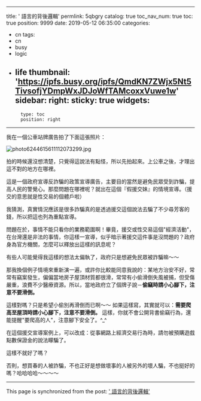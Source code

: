 
---
title: ' 語言的背後邏輯'
permlink: 5qbgry
catalog: true
toc_nav_num: true
toc: true
position: 9999
date: 2019-05-12 06:35:00
categories:
- cn
tags:
- cn
- busy
- logic
- life
thumbnail: 'https://ipfs.busy.org/ipfs/QmdKN7ZWjx5Nt5TivsofjYDmpWxJDJoWfTAMcoxxVuwe1w'
sidebar:
    right:
        sticky: true
widgets:
    -
        type: toc
        position: right
---


我在一個公車站牌廣告拍了下面這張照片：

![photo6244615611112073299.jpg](https://ipfs.busy.org/ipfs/QmdKN7ZWjx5Nt5TivsofjYDmpWxJDJoWfTAMcoxxVuwe1w)

拍的時候還沒想清楚，只覺得這說法有點怪，所以先拍起來。上公車之後，才理出這不對的地方在哪裡。

這是一個政府宣導反詐騙的政策宣導廣告，主要目的當然是避免民眾受到詐騙，提高人民的警覺心。那麼問題在哪裡呢？就出在這個『假援交妹』的情境宣導。（援交的意思就是性交易的個體戶啦）

我猜測，真實情況應該是很多詐騙真的是透過援交這個說法去騙了不少尋芳客的錢，所以把這也列為重點宣導。

問題在於，事情不能只看你的業務範圍啊！畢竟，援交或性交易這個"經濟活動"，在台灣還是非法的事情，你這樣一宣導，似乎暗示著援交這件事是沒問題的？政府身為官方機關，怎麼可以釋放出這樣的訊息呢？

有些人可能覺得我這樣的想法太偏執了，政府只是想避免民眾被詐騙嘛～～  

那我換個例子情境來重新演一遍，或許你比較能同意我說的：某地方治安不好，常常有竊案發生，偏偏當地房子屋頂材質都很滑，常常有小偷滑倒失風被捕，但受傷嚴重，浪費不少醫療資源。所以，當地政府立了個牌子說－**偷竊時請小心腳下，注意不要滑倒。**

這樣對嗎？只是希望小偷別再滑倒而已啊～～ 如果這樣寫，其實就可以：**需要爬高至屋頂時請小心腳下，注意不要滑倒。** 這樣，你就不會公開背書偷竊行為，還能提醒"要爬高的人"，注意腳下安全了。^_^

在這個援交宣導案例上，可以改成：從事網路上經濟交易行為時，請勿被預購遊戲點數保證金的說法矇騙了。

這樣不就好了嗎？

否則，想買春的人被詐騙，不也正好是想做壞事的人被另外的壞人騙，不也挺好的嗎？哈哈哈哈～～～～




- - -

This page is synchronized from the post: [' 語言的背後邏輯'](https://steemit.com/@deanliu/5qbgry)
